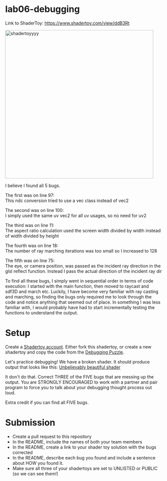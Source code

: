 # lab06-debugging

Link to ShaderToy: https://www.shadertoy.com/view/ddB3Rt

<img width="475" alt="shadertoyyyy" src="https://user-images.githubusercontent.com/43520504/200883352-91b97e0a-c945-4349-9e9b-809310882f92.PNG">

I believe I found all 5 bugs.

The first was on line 97:\
  This ndc conversion tried to use a vec class instead of vec2
  
The second was on line 100:\
  I simply used the same uv vec2 for all uv usages, so no need for uv2
  
The third was on line 11:\
  The aspect ratio calculation used the screen width divided by width instead of width divided by height
  
The fourth was on line 18:\
  The number of ray marching iterations was too small so I increased to 128
  
The fifth was on line 75:\
  The eye, or camera position, was passed as the incident ray direction in the glsl reflect function. Instead I pass the actual direction of the incident ray dir
  
To find all these bugs, I simply went in sequential order in terms of code execution: I started with the main function, then moved to raycast and sdf3D and march etc.
Luckily, I have become very familiar with ray casting and marching, so finding the bugs only required me to look through the code and notice anything that
seemed out of place. In something I was less familiar with, I would probably have had to start incrementally testing the functions to understand the output.
  
# Setup 

Create a [Shadertoy account](https://www.shadertoy.com/). Either fork this shadertoy, or create a new shadertoy and copy the code from the [Debugging Puzzle](https://www.shadertoy.com/view/flGfRc).

Let's practice debugging! We have a broken shader. It should produce output that looks like this:
[Unbelievably beautiful shader](https://user-images.githubusercontent.com/1758825/200729570-8e10a37a-345d-4aff-8eff-6baf54a32a40.webm)

It don't do that. Correct THREE of the FIVE bugs that are messing up the output. You are STRONGLY ENCOURAGED to work with a partner and pair program to force you to talk about your debugging thought process out loud.

Extra credit if you can find all FIVE bugs.

# Submission
- Create a pull request to this repository
- In the README, include the names of both your team members
- In the README, create a link to your shader toy solution with the bugs corrected
- In the README, describe each bug you found and include a sentence about HOW you found it.
- Make sure all three of your shadertoys are set to UNLISTED or PUBLIC (so we can see them!)
